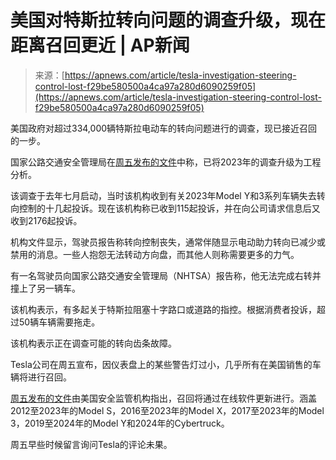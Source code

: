 <!--yml

category: 未分类

date: 2024-05-27 14:31:57

-->

# 美国对特斯拉转向问题的调查升级，现在距离召回更近 | AP新闻

> 来源：[https://apnews.com/article/tesla-investigation-steering-control-lost-f29be580500a4ca97a280d6090259f05](https://apnews.com/article/tesla-investigation-steering-control-lost-f29be580500a4ca97a280d6090259f05)

美国政府对超过334,000辆特斯拉电动车的转向问题进行的调查，现已接近召回的一步。

国家公路交通安全管理局在[周五发布的文件](https://static.nhtsa.gov/odi/inv/2024/INOA-EA24001-10341.pdf)中称，已将2023年的调查升级为工程分析。

该调查于去年七月启动，当时该机构收到有关2023年Model Y和3系列车辆失去转向控制的十几起投诉。现在该机构称已收到115起投诉，并在向公司请求信息后又收到2176起投诉。

机构文件显示，驾驶员报告称转向控制丧失，通常伴随显示电动助力转向已减少或禁用的消息。一些人抱怨无法转动方向盘，而其他人则称需要更多的力气。

有一名驾驶员向国家公路交通安全管理局（NHTSA）报告称，他无法完成右转并撞上了另一辆车。

该机构表示，有多起关于特斯拉阻塞十字路口或道路的指控。根据消费者投诉，超过50辆车辆需要拖走。

该机构表示正在调查可能的转向齿条故障。

Tesla公司在周五宣布，因仪表盘上的某些警告灯过小，几乎所有在美国销售的车辆将进行召回。

[周五发布的文件](https://static.nhtsa.gov/odi/rcl/2024/RCLRPT-24V051-2023.PDF)由美国安全监管机构指出，召回将通过在线软件更新进行。涵盖2012至2023年的Model S，2016至2023年的Model X，2017至2023年的Model 3，2019至2024年的Model Y和2024年的Cybertruck。

周五早些时候留言询问Tesla的评论未果。
